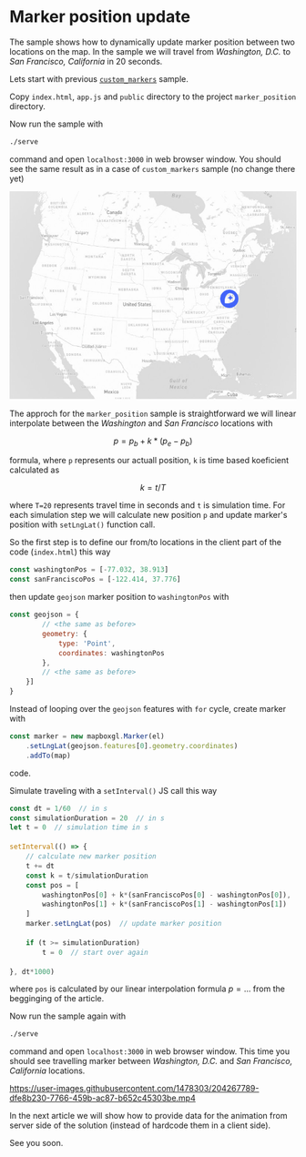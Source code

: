 # Marker position update

The sample shows how to dynamically update marker position between two locations on the map. In the sample we will travel from *Washington, D.C.* to *San Francisco, California* in 20 seconds.

Lets start with previous [`custom_markers`](https://github.com/sansajn/jstest/tree/main/node/mapbox/custom_markers) sample.

Copy `index.html`, `app.js` and `public` directory to the project `marker_position` directory.

Now run the sample with

```bash
./serve
```

command and open `localhost:3000` in web browser window. You should see the same result as in a case of `custom_markers` sample (no change there yet)

![Map view with marker on the screen](docs/map_with_marker.jpg)


The approch for the `marker_position` sample is straightforward we will linear interpolate between the *Washington* and *San Francisco* locations with 

```math
p = p_b + k*(p_e - p_b)
```

formula, where `p` represents our actuall position, `k` is time based koeficient calculated as 

```math
k=t/T
``` 

where `T=20` represents travel time in seconds and `t` is simulation time. For each simulation step we will calculate new position `p` and update marker's position with `setLngLat()` function call.

So the first step is to define our from/to locations in the client part of the code (`index.html`) this way

```js
const washingtonPos = [-77.032, 38.913]
const sanFranciscoPos = [-122.414, 37.776]
```

then update `geojson` marker position to `washingtonPos` with

```js
const geojson = {
		// <the same as before>
		geometry: {
			type: 'Point',
			coordinates: washingtonPos
		},
		// <the same as before>
	}]
}
```

Instead of looping over the `geojson` features with `for` cycle, create marker with 

```js
const marker = new mapboxgl.Marker(el)
	.setLngLat(geojson.features[0].geometry.coordinates)
	.addTo(map)
```

code. 

Simulate traveling with a `setInterval()` JS call this way

```js
const dt = 1/60  // in s
const simulationDuration = 20  // in s
let t = 0  // simulation time in s

setInterval(() => {
	// calculate new marker position
	t += dt
	const k = t/simulationDuration
	const pos = [
		washingtonPos[0] + k*(sanFranciscoPos[0] - washingtonPos[0]),
		washingtonPos[1] + k*(sanFranciscoPos[1] - washingtonPos[1])
	]
	marker.setLngLat(pos)  // update marker position

	if (t >= simulationDuration)
		t = 0  // start over again

}, dt*1000)
```

where `pos` is calculated by our linear interpolation formula $p=\dots$ from the begginging of the article.

Now run the sample again with

```bash
./serve
```

command and open `localhost:3000` in web browser window. This time you should see travelling marker between *Washington, D.C.* and *San Francisco, California* locations.

https://user-images.githubusercontent.com/1478303/204267789-dfe8b230-7766-459b-ac87-b652c45303be.mp4

In the next article we will show how to provide data for  the animation from server side of the solution (instead of hardcode them in a client side).

See you soon.
